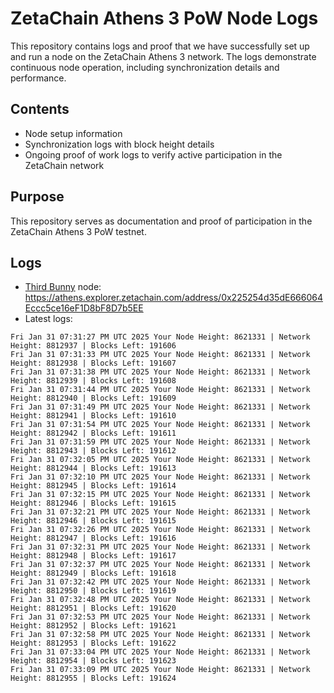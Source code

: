 # ZetaChain Athens 3 PoW Node Logs
This repository contains logs and proof that we have successfully set up and run a node on the ZetaChain Athens 3 network. The logs demonstrate continuous node operation, including synchronization details and performance.

## Contents
- Node setup information
- Synchronization logs with block height details
- Ongoing proof of work logs to verify active participation in the ZetaChain network

## Purpose
This repository serves as documentation and proof of participation in the ZetaChain Athens 3 PoW testnet.

## Logs

- [Third Bunny](https://thirdbunny.xyz/) node: https://athens.explorer.zetachain.com/address/0x225254d35dE666064Eccc5ce16eF1D8bF8D7b5EE
- Latest logs:
```
Fri Jan 31 07:31:27 PM UTC 2025 Your Node Height: 8621331 | Network Height: 8812937 | Blocks Left: 191606
Fri Jan 31 07:31:33 PM UTC 2025 Your Node Height: 8621331 | Network Height: 8812938 | Blocks Left: 191607
Fri Jan 31 07:31:38 PM UTC 2025 Your Node Height: 8621331 | Network Height: 8812939 | Blocks Left: 191608
Fri Jan 31 07:31:44 PM UTC 2025 Your Node Height: 8621331 | Network Height: 8812940 | Blocks Left: 191609
Fri Jan 31 07:31:49 PM UTC 2025 Your Node Height: 8621331 | Network Height: 8812941 | Blocks Left: 191610
Fri Jan 31 07:31:54 PM UTC 2025 Your Node Height: 8621331 | Network Height: 8812942 | Blocks Left: 191611
Fri Jan 31 07:31:59 PM UTC 2025 Your Node Height: 8621331 | Network Height: 8812943 | Blocks Left: 191612
Fri Jan 31 07:32:05 PM UTC 2025 Your Node Height: 8621331 | Network Height: 8812944 | Blocks Left: 191613
Fri Jan 31 07:32:10 PM UTC 2025 Your Node Height: 8621331 | Network Height: 8812945 | Blocks Left: 191614
Fri Jan 31 07:32:15 PM UTC 2025 Your Node Height: 8621331 | Network Height: 8812946 | Blocks Left: 191615
Fri Jan 31 07:32:21 PM UTC 2025 Your Node Height: 8621331 | Network Height: 8812946 | Blocks Left: 191615
Fri Jan 31 07:32:26 PM UTC 2025 Your Node Height: 8621331 | Network Height: 8812947 | Blocks Left: 191616
Fri Jan 31 07:32:31 PM UTC 2025 Your Node Height: 8621331 | Network Height: 8812948 | Blocks Left: 191617
Fri Jan 31 07:32:37 PM UTC 2025 Your Node Height: 8621331 | Network Height: 8812949 | Blocks Left: 191618
Fri Jan 31 07:32:42 PM UTC 2025 Your Node Height: 8621331 | Network Height: 8812950 | Blocks Left: 191619
Fri Jan 31 07:32:48 PM UTC 2025 Your Node Height: 8621331 | Network Height: 8812951 | Blocks Left: 191620
Fri Jan 31 07:32:53 PM UTC 2025 Your Node Height: 8621331 | Network Height: 8812952 | Blocks Left: 191621
Fri Jan 31 07:32:58 PM UTC 2025 Your Node Height: 8621331 | Network Height: 8812953 | Blocks Left: 191622
Fri Jan 31 07:33:04 PM UTC 2025 Your Node Height: 8621331 | Network Height: 8812954 | Blocks Left: 191623
Fri Jan 31 07:33:09 PM UTC 2025 Your Node Height: 8621331 | Network Height: 8812955 | Blocks Left: 191624
```
